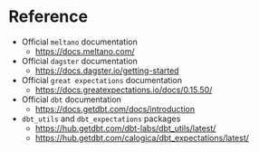 # Reference

- Official `meltano` documentation
  - https://docs.meltano.com/
- Official `dagster` documentation
  - https://docs.dagster.io/getting-started
- Official `great expectations` documentation
  - https://docs.greatexpectations.io/docs/0.15.50/
- Official `dbt` documentation
  - https://docs.getdbt.com/docs/introduction
- `dbt_utils` and `dbt_expectations` packages
  - https://hub.getdbt.com/dbt-labs/dbt_utils/latest/
  - https://hub.getdbt.com/calogica/dbt_expectations/latest/
